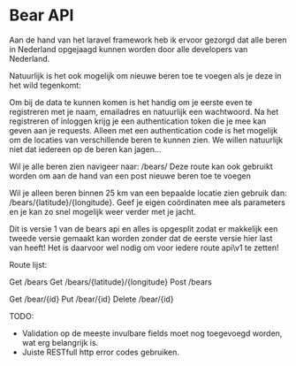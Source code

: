 <h1> Bear API </h1>

Aan de hand van het laravel framework heb ik ervoor gezorgd dat alle beren in Nederland opgejaagd kunnen worden door
alle developers van Nederland.

Natuurlijk is het ook mogelijk om nieuwe beren toe te voegen als je deze in het wild tegenkomt:

Om bij de data te kunnen komen is het handig om je eerste even te registreren met je naam, emailadres en natuurlijk een wachtwoord. Na het registreren of inloggen krijg je een authentication token die je mee kan geven aan je requests. Alleen met een authentication code is het mogelijk om de locaties van verschillende beren te kunnen zien. We willen natuurlijk niet dat iedereen op de beren kan jagen...

Wil je alle beren zien navigeer naar: /bears/
Deze route kan ook gebruikt worden om aan de hand van een post nieuwe beren toe te voegen

Wil je alleen beren binnen 25 km van een bepaalde locatie zien gebruik dan: /bears/{latitude}/{longitude}. Geef je eigen coördinaten mee als parameters en je kan zo snel mogelijk weer verder met je jacht.

Dit is versie 1 van de bears api en alles is opgesplit zodat er makkelijk een tweede versie gemaakt kan worden zonder dat de eerste versie hier last van heeft! Het is daarvoor wel nodig om voor iedere route api\v1 te zetten!

Route lijst:

Get /bears
Get /bears/{latitude}/{longitude}
Post /bears

Get /bear/{id}
Put /bear/{id}
Delete /bear/{id}

TODO:

- Validation op de meeste invulbare fields moet nog toegevoegd worden, wat erg belangrijk is.
- Juiste RESTfull http error codes gebruiken.